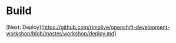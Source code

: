 Build
=====



[Next: Deploy)[https://github.com/rimolive/openshift-development-workshop/blob/master/workshop/deploy.md]